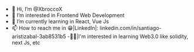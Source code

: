 - 👋 Hi, I’m @XbroccoX
- 👀 I’m interested in Frontend Web Development
- 🌱 I’m currently learning in React, Vue Js
- 📫 How to reach me in 
        😁|LinkedIn|: linkedin.com/in/santiago-aristizabal-3ab8531b5
-🐱‍🏍|I'm interested in learning Web3.0 like solidity, next Js, etc
